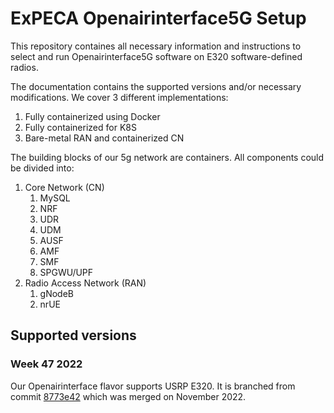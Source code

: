 # ExPECA Openairinterface5G Setup

This repository containes all necessary information and instructions to select and run Openairinterface5G software on E320 software-defined radios.

The documentation contains the supported versions and/or necessary modifications. We cover 3 different implementations: 
1) Fully containerized using Docker
2) Fully containerized for K8S
3) Bare-metal RAN and containerized CN

The building blocks of our 5g network are containers. All components could be divided into:

1. Core Network (CN)
	1. MySQL
	2. NRF
	3. UDR
	4. UDM
	5. AUSF
	6. AMF
	7. SMF
	8. SPGWU/UPF
2. Radio Access Network (RAN)
	1. gNodeB
	2. nrUE

## Supported versions

### Week 47 2022 

Our Openairinterface flavor supports USRP E320. It is branched from commit [8773e42](https://gitlab.eurecom.fr/oai/openairinterface5g/-/tree/8773e4236316af35ab141eaaccca14bf06fd3f09) which was merged on November 2022.




